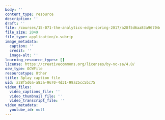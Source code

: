 ```yaml
---
body: ''
content_type: resource
description: ''
draft: ''
file: /courses/15-071-the-analytics-edge-spring-2017/a28f5d6aa83a96704d3199a25cc5bc75_mi-pl3_fIfc.srt
file_size: 2049
file_type: application/x-subrip
image_metadata:
  caption: ''
  credit: ''
  image-alt: ''
learning_resource_types: []
license: https://creativecommons.org/licenses/by-nc-sa/4.0/
ocw_type: OCWFile
resourcetype: Other
title: 3play caption file
uid: a28f5d6a-a83a-9670-4d31-99a25cc5bc75
video_files:
  video_captions_file: ''
  video_thumbnail_file: ''
  video_transcript_file: ''
video_metadata:
  youtube_id: null
---
```

